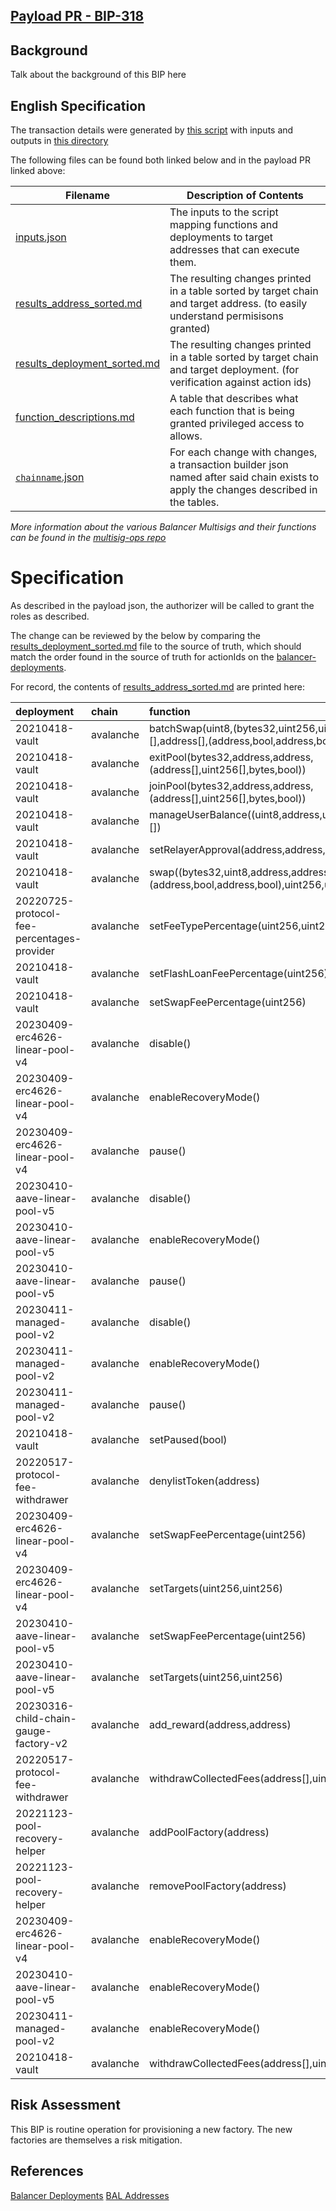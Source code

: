 ## [Payload PR - BIP-318](https://github.com/BalancerMaxis/multisig-ops/pull/246)

## Background
Talk about the background of this BIP here
## English Specification

The transaction details were generated by [this script](https://github.com/BalancerMaxis/multisig-ops/blob/main/action-scripts/gen_add_permissions_payload.py) with inputs and outputs in [this directory](https://github.com/BalancerMaxis/multisig-ops/tree/staging/BIPs/2023-W23/BIP-318)

The following files can be found both linked below and in the payload PR linked above:

| Filename                                                                                                                             | Description of Contents                                                                                                              |
|--------------------------------------------------------------------------------------------------------------------------------------|--------------------------------------------------------------------------------------------------------------------------------------|
| [inputs.json](https://github.com/BalancerMaxis/multisig-ops/blob/staging/BIPs/2023-W23/BIP-318/inputs.json)                                   | The inputs to the script mapping functions and deployments to target addresses that can execute them.                                |
| [results_address_sorted.md](https://github.com/BalancerMaxis/multisig-ops/blob/staging/BIPs/2023-W23/BIP-318/results_address_sorted.md)       | The resulting changes printed in a table sorted by target chain and target address. (to easily understand permisisons granted)       |
| [results_deployment_sorted.md](https://github.com/BalancerMaxis/multisig-ops/blob/staging/BIPs/2023-W23/BIP-318/results_deployment_sorted.md) | The resulting changes printed in a table sorted by target chain and target deployment. (for verification against action ids)         |
| [function_descriptions.md](https://github.com/BalancerMaxis/multisig-ops/blob/staging/BIPs/2023-W23/BIP-318/function_descriptions.md)         | A table that describes what each function that is being granted privileged access to allows.                                         |                                                                                                                                             |
| [`chainname`.json](https://github.com/BalancerMaxis/multisig-ops/tree/staging/BIPs/2023-W23/BIP-318/)                                         | For each change with changes, a transaction builder json named after said chain exists to apply the changes described in the tables. |

_More information about the various Balancer Multisigs and their functions can be found in the [multisig-ops repo](https://github.com/BalancerMaxis/multisig-ops/blob/staging/multisigs.md)_

# Specification

As described in the payload json, the authorizer will be called to grant the roles as described.  

The change can be reviewed by the below by comparing the [results_deployment_sorted.md](https://github.com/BalancerMaxis/multisig-ops/tree/staging/BIPs/2023-W23/BIP-318/results_deployment_sorted.md) file to the source of truth,  which should match the order found in the source of truth for actionIds on the [balancer-deployments](https://github.com/balancer/balancer-deployments/tree/master/action-ids).

For record, the contents of [results_address_sorted.md](https://github.com/BalancerMaxis/multisig-ops/tree/staging/BIPs/2023-W23/BIP-318/results_address_sorted.md) are printed here:



| deployment                                 | chain     | function                                                                                                          | role                                                               | caller                                                                    | caller_address                             |
|:-------------------------------------------|:----------|:------------------------------------------------------------------------------------------------------------------|:-------------------------------------------------------------------|:--------------------------------------------------------------------------|:-------------------------------------------|
| 20210418-vault                             | avalanche | batchSwap(uint8,(bytes32,uint256,uint256,uint256,bytes)[],address[],(address,bool,address,bool),int256[],uint256) | 0x1282ab709b2b70070f829c46bc36f76b32ad4989fecb2fcb09a1b3ce00bbfc30 | 20230314-batch-relayer-v5/BalancerRelayer                                 | 0x03F1ab8b19bcE21EB06C364aEc9e40322572a1e9 |
| 20210418-vault                             | avalanche | exitPool(bytes32,address,address,(address[],uint256[],bytes,bool))                                                | 0xc149e88b59429ded7f601ab52ecd62331cac006ae07c16543439ed138dcb8d34 | 20230314-batch-relayer-v5/BalancerRelayer                                 | 0x03F1ab8b19bcE21EB06C364aEc9e40322572a1e9 |
| 20210418-vault                             | avalanche | joinPool(bytes32,address,address,(address[],uint256[],bytes,bool))                                                | 0x78ad1b68d148c070372f8643c4648efbb63c6a8a338f3c24714868e791367653 | 20230314-batch-relayer-v5/BalancerRelayer                                 | 0x03F1ab8b19bcE21EB06C364aEc9e40322572a1e9 |
| 20210418-vault                             | avalanche | manageUserBalance((uint8,address,uint256,address,address)[])                                                      | 0xeba777d811cd36c06d540d7ff2ed18ed042fd67bbf7c9afcf88c818c7ee6b498 | 20230314-batch-relayer-v5/BalancerRelayer                                 | 0x03F1ab8b19bcE21EB06C364aEc9e40322572a1e9 |
| 20210418-vault                             | avalanche | setRelayerApproval(address,address,bool)                                                                          | 0x0014a06d322ff07fcc02b12f93eb77bb76e28cdee4fc0670b9dec98d24bbfec8 | 20230314-batch-relayer-v5/BalancerRelayer                                 | 0x03F1ab8b19bcE21EB06C364aEc9e40322572a1e9 |
| 20210418-vault                             | avalanche | swap((bytes32,uint8,address,address,uint256,bytes),(address,bool,address,bool),uint256,uint256)                   | 0x7b8a1d293670124924a0f532213753b89db10bde737249d4540e9a03657d1aff | 20230314-batch-relayer-v5/BalancerRelayer                                 | 0x03F1ab8b19bcE21EB06C364aEc9e40322572a1e9 |
| 20220725-protocol-fee-percentages-provider | avalanche | setFeeTypePercentage(uint256,uint256)                                                                             | 0xf966da38fb72cb10be01d2ff406b1aeb9cdc62f757d0042e6ff6249f196221a1 | multisigs/dao                                                             | 0x17b11FF13e2d7bAb2648182dFD1f1cfa0E4C7cf3 |
| 20210418-vault                             | avalanche | setFlashLoanFeePercentage(uint256)                                                                                | 0xbe2a180d5cc5d803a8eec4cea569989fc1c593d7eeadd1f262f360a68b0e842e | 20220725-protocol-fee-percentages-provider/ProtocolFeePercentagesProvider | 0x239e55F427D44C3cc793f49bFB507ebe76638a2b |
| 20210418-vault                             | avalanche | setSwapFeePercentage(uint256)                                                                                     | 0xb28b769768735d011b267f781c3be90bce51d5059ba015bc7a28b3e882fb2083 | 20220725-protocol-fee-percentages-provider/ProtocolFeePercentagesProvider | 0x239e55F427D44C3cc793f49bFB507ebe76638a2b |
| 20230409-erc4626-linear-pool-v4            | avalanche | disable()                                                                                                         | 0x7c86cd148d8db45c3b501ebc46765f768002a524cfb99123f8f21c719f62e38c | multisigs/emergency                                                       | 0x308f8d3536261C32c97D2f85ddc357f5cCdF33F0 |
| 20230409-erc4626-linear-pool-v4            | avalanche | enableRecoveryMode()                                                                                              | 0xa2685f4f3b3ddc4fd9c791acbb59d64abb16a8597f810c7154b1b9b5a6c3b5a9 | multisigs/emergency                                                       | 0x308f8d3536261C32c97D2f85ddc357f5cCdF33F0 |
| 20230409-erc4626-linear-pool-v4            | avalanche | pause()                                                                                                           | 0xeefb035cba9a13afe91cf64ecc5036868aa5cc5340cd7c5017def2049ac0b0ba | multisigs/emergency                                                       | 0x308f8d3536261C32c97D2f85ddc357f5cCdF33F0 |
| 20230410-aave-linear-pool-v5               | avalanche | disable()                                                                                                         | 0x627a2e247176a7cc72374908eeb1ee97159879e68e9a4dbce0144199d17c8a69 | multisigs/emergency                                                       | 0x308f8d3536261C32c97D2f85ddc357f5cCdF33F0 |
| 20230410-aave-linear-pool-v5               | avalanche | enableRecoveryMode()                                                                                              | 0x58bc56d9b84cb2e4efd84f56c7763228f92c6b4714a2cbe10c252384c8b5aa9f | multisigs/emergency                                                       | 0x308f8d3536261C32c97D2f85ddc357f5cCdF33F0 |
| 20230410-aave-linear-pool-v5               | avalanche | pause()                                                                                                           | 0x0c17c4a98fd69c4f4acbe101409c122417155d8b138eb16bdbdffe541de0355d | multisigs/emergency                                                       | 0x308f8d3536261C32c97D2f85ddc357f5cCdF33F0 |
| 20230411-managed-pool-v2                   | avalanche | disable()                                                                                                         | 0xc286c677f812387602b94d5dee672097cae543d80e175977381fbdbcdb9b2c12 | multisigs/emergency                                                       | 0x308f8d3536261C32c97D2f85ddc357f5cCdF33F0 |
| 20230411-managed-pool-v2                   | avalanche | enableRecoveryMode()                                                                                              | 0x2aa887a92d3d18f30f198214d2c197b7d148bb735c610372199c51c6a4866b86 | multisigs/emergency                                                       | 0x308f8d3536261C32c97D2f85ddc357f5cCdF33F0 |
| 20230411-managed-pool-v2                   | avalanche | pause()                                                                                                           | 0xe67bef3cfb0ba409959647fa3d8ff78b267a1c13f5434c2f32219ced33fec922 | multisigs/emergency                                                       | 0x308f8d3536261C32c97D2f85ddc357f5cCdF33F0 |
| 20210418-vault                             | avalanche | setPaused(bool)                                                                                                   | 0xb5593fe09464f360ecf835d5b9319ce69900ae1b29d13844b73c250b1f5f92fb | multisigs/emergency                                                       | 0x308f8d3536261C32c97D2f85ddc357f5cCdF33F0 |
| 20220517-protocol-fee-withdrawer           | avalanche | denylistToken(address)                                                                                            | 0xf3eadfc5e658bb5d9308d4d7d2b30766bd48e5db7a3637a92428d39fb6b97645 | multisigs/emergency                                                       | 0x308f8d3536261C32c97D2f85ddc357f5cCdF33F0 |
| 20230409-erc4626-linear-pool-v4            | avalanche | setSwapFeePercentage(uint256)                                                                                     | 0x6103010ac84a79eba6f8385214ddd4e50f4d1e8a2210023cfdf373b4bae5450c | multisigs/lm                                                              | 0x326A7778DB9B741Cb2acA0DE07b9402C7685dAc6 |
| 20230409-erc4626-linear-pool-v4            | avalanche | setTargets(uint256,uint256)                                                                                       | 0x94e7c43729e6cb635126e5a736eaa1db1ee39400b329e3d1d9a9dda175f52b1f | multisigs/lm                                                              | 0x326A7778DB9B741Cb2acA0DE07b9402C7685dAc6 |
| 20230410-aave-linear-pool-v5               | avalanche | setSwapFeePercentage(uint256)                                                                                     | 0x46d03ee209073be69d372d41f744c1529b277254f22efebde5fbc8d6038e3bde | multisigs/lm                                                              | 0x326A7778DB9B741Cb2acA0DE07b9402C7685dAc6 |
| 20230410-aave-linear-pool-v5               | avalanche | setTargets(uint256,uint256)                                                                                       | 0xa194a38f094d72bf8e03dde416d3522afc065785e96948ad893a514dcadfc401 | multisigs/lm                                                              | 0x326A7778DB9B741Cb2acA0DE07b9402C7685dAc6 |
| 20230316-child-chain-gauge-factory-v2      | avalanche | add_reward(address,address)                                                                                       | 0xde6b942f89e9060258ffab001fdc0f8f8586641c2f0aa6a47ab427260a470059 | multisigs/lm                                                              | 0x326A7778DB9B741Cb2acA0DE07b9402C7685dAc6 |
| 20220517-protocol-fee-withdrawer           | avalanche | withdrawCollectedFees(address[],uint256[],address)                                                                | 0x9b7cac7a6e50200d3ceb1372c25ac2f697fa4ba4495fb37091ffc35e5b4f8a42 | multisigs/lm                                                              | 0x326A7778DB9B741Cb2acA0DE07b9402C7685dAc6 |
| 20221123-pool-recovery-helper              | avalanche | addPoolFactory(address)                                                                                           | 0x90ce8036a67bbe2451d4f50ab7353343339db901728ae2de09928006819ee686 | multisigs/lm                                                              | 0x326A7778DB9B741Cb2acA0DE07b9402C7685dAc6 |
| 20221123-pool-recovery-helper              | avalanche | removePoolFactory(address)                                                                                        | 0x25cbdd96392463c2c0b1e5a2db364a18327ef561b6ceeb4a444b694dbf2c7890 | multisigs/lm                                                              | 0x326A7778DB9B741Cb2acA0DE07b9402C7685dAc6 |
| 20230409-erc4626-linear-pool-v4            | avalanche | enableRecoveryMode()                                                                                              | 0xa2685f4f3b3ddc4fd9c791acbb59d64abb16a8597f810c7154b1b9b5a6c3b5a9 | 20221123-pool-recovery-helper/PoolRecoveryHelper                          | 0x3b8cA519122CdD8efb272b0D3085453404B25bD0 |
| 20230410-aave-linear-pool-v5               | avalanche | enableRecoveryMode()                                                                                              | 0x58bc56d9b84cb2e4efd84f56c7763228f92c6b4714a2cbe10c252384c8b5aa9f | 20221123-pool-recovery-helper/PoolRecoveryHelper                          | 0x3b8cA519122CdD8efb272b0D3085453404B25bD0 |
| 20230411-managed-pool-v2                   | avalanche | enableRecoveryMode()                                                                                              | 0x2aa887a92d3d18f30f198214d2c197b7d148bb735c610372199c51c6a4866b86 | 20221123-pool-recovery-helper/PoolRecoveryHelper                          | 0x3b8cA519122CdD8efb272b0D3085453404B25bD0 |
| 20210418-vault                             | avalanche | withdrawCollectedFees(address[],uint256[],address)                                                                | 0xb2b6e48fa160a7c887d9d7a68b6a9bb9d47d4953d33e07f3a39e175d75e97796 | 20220517-protocol-fee-withdrawer/ProtocolFeesWithdrawer                   | 0x8F42aDBbA1B16EaAE3BB5754915E0D06059aDd75 |
## Risk Assessment
This BIP is routine operation for provisioning a new factory.  The new factories are themselves a risk mitigation.


## References

[Balancer Deployments](https://github.com/balancer/balancer-deployments)
[BAL Addresses](https://github.com/BalancerMaxis/bal_addresses)
